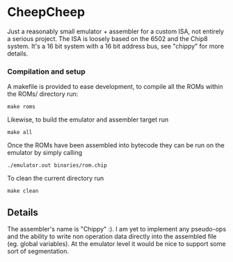 # CheepCheep

Just a reasonably small emulator + assembler for a custom ISA, not entirely a serious project. The ISA is loosely based on the 6502 and the Chip8 system.
It's a 16 bit system with a 16 bit address bus, see "chippy" for more details.

### Compilation and setup
A makefile is provided to ease development, to compile all the ROMs within the ROMs/ directory run:
```shell script
make roms
```
Likewise, to build the emulator and assembler target run
```shell script
make all
```
Once the ROMs have been assembled into bytecode they can be run on the emulator by simply calling
```shell script
./emulator.out binaries/rom.chip
```
To clean the current directory run
```shell script
make clean
```

## Details
The assembler's name is "Chippy" :). I am yet to implement any pseudo-ops and the ability to write non operation data
directly into the assembled file (eg. global variables). At the emulator level it would be nice to support some sort of segmentation.